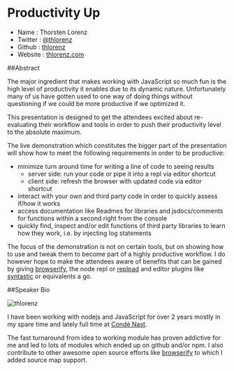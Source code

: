 # Productivity Up

* Name      : Thorsten Lorenz 
* Twitter   : [@thlorenz][]
* Github    : [thlorenz][]
* Website   : [thlorenz.com][]

##Abstract

The major ingredient that makes working with JavaScript so much fun is the high level of productivity it enables due to its
dynamic nature. Unfortunately many of us have gotten used to one way of doing things without questioning if we could be more
productive if we optimized it.

This presentation is designed to get the attendees excited about re-evaluating their workflow and tools in order to
push their productivity level to the absolute maximum.

The live demonstration which constitutes the bigger part of the presentation will show how to meet the following
requirements in order to be productive:

- minimize turn around time for writing a line of code to seeing results
  - server side: run your code or pipe it into a repl via editor shortcut
  - client side: refresh the browser with updated code via editor shortcut
- interact with your own and third party code in order to quickly assess if/how it works
- access documentation like Readmes for libraries and jsdocs/comments for functions within a second right from the
  console
- quickly find, inspect and/or edit functions of third party libraries to learn how they work, i.e. by injecting log statements

The focus of the demonstration is not on certain tools, but on showing how to use and tweak them to become part of a
highly productive workflow. I do however hope to make the attendees aware of benefits that can be gained by giving
[browserify][], the node repl or [replpad][] and editor plugins like [syntastic][] or equivalents a go.

##Speaker Bio

![thlorenz](https://raw.github.com/cascadiajs/2013.cascadiajs.com/master/images/thlorenz.png)

I have been working with nodejs and JavaScript for over 2 years mostly in my spare time and lately full time at [Condé Nast][].

The fast turnaround from idea to working module has proven addictive for me and led to lots of modules which ended up on
github and/or npm. I also contribute to other awesome open source efforts like [browserify][] to which I added source
map support.


[@thlorenz]:http://twitter.com/thlorenz
[thlorenz]:http://github.com/thlorenz
[thlorenz.com]:http://thlorenz.com

[Condé Nast]:http://www.condenast.com/
[browserify]:https://github.com/substack/node-browserify
[replpad]:https://github.com/thlorenz/replpad
[syntastic]:https://github.com/scrooloose/syntastic
